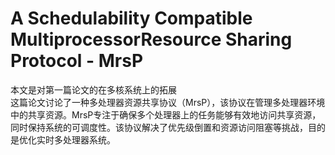 # A Schedulability Compatible MultiprocessorResource Sharing Protocol - MrsP 

本文是对第一篇论文的在多核系统上的拓展  
这篇论文讨论了一种多处理器资源共享协议（MrsP），该协议在管理多处理器环境中的共享资源。MrsP专注于确保多个处理器上的任务能够有效地访问共享资源，同时保持系统的可调度性。该协议解决了优先级倒置和资源访问阻塞等挑战，目的是优化实时多处理器系统。

